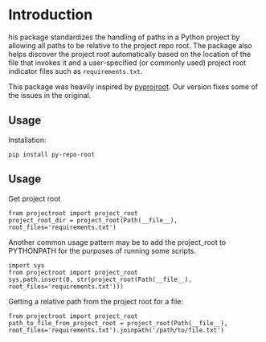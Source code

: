 # Introduction 

his package standardizes the handling of paths in a Python project by 
allowing all paths to be relative to the project repo root. 
The package also helps discover the project root automatically 
based on the location of the file that invokes it and a user-specified
 (or commonly used) project root indicator files such as `requirements.txt`. 
 
This package was heavily inspired by [pyprojroot](https://github.com/chendaniely/pyprojroot). 
Our version fixes some of the issues in the original. 

## Usage

Installation:
```
pip install py-repo-root
```

## Usage

Get project root
```
from projectroot import project_root
project_root_dir = project_root(Path(__file__), root_files='requirements.txt')
```

Another common usage pattern may be to add the project_root to PYTHONPATH for the purposes 
of running some scripts. 

```
import sys
from projectroot import project_root
sys,path.insert(0, str(project_root(Path(__file__), root_files='requirements.txt')))
```
Getting a relative path from the project root for a file:

```
from projectroot import project_root
path_to_file_from_project_root = project_root(Path(__file__), root_files='requirements.txt').joinpath('/path/to/file.txt')
```



